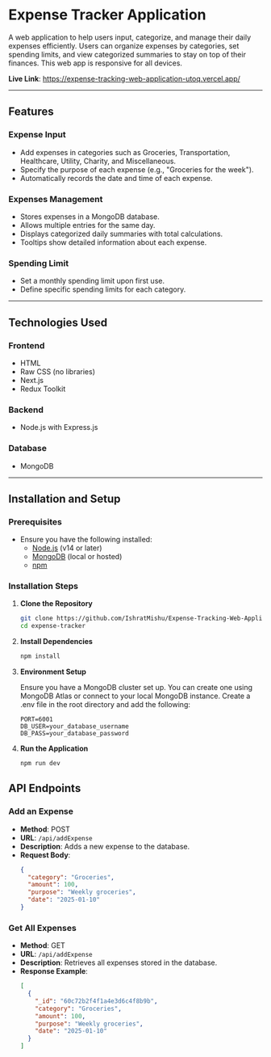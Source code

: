 # Expense Tracker Application

A web application to help users input, categorize, and manage their daily expenses efficiently. Users can organize expenses by categories, set spending limits, and view categorized summaries to stay on top of their finances. This web app is responsive for all devices.

**Live Link**: https://expense-tracking-web-application-utoq.vercel.app/

---

## Features

### **Expense Input**
- Add expenses in categories such as Groceries, Transportation, Healthcare, Utility, Charity, and Miscellaneous.
- Specify the purpose of each expense (e.g., "Groceries for the week").
- Automatically records the date and time of each expense.

### **Expenses Management**
- Stores expenses in a MongoDB database.
- Allows multiple entries for the same day.
- Displays categorized daily summaries with total calculations.
- Tooltips show detailed information about each expense.

### **Spending Limit**
- Set a monthly spending limit upon first use.
- Define specific spending limits for each category.

---

## Technologies Used

### **Frontend**
- HTML
- Raw CSS (no libraries)
- Next.js
- Redux Toolkit

### **Backend**
- Node.js with Express.js

### **Database**
- MongoDB

---

## Installation and Setup

### Prerequisites

- Ensure you have the following installed:
  - [Node.js](https://nodejs.org/) (v14 or later)
  - [MongoDB](https://www.mongodb.com/) (local or hosted)
  - [npm](https://www.npmjs.com/)

### Installation Steps

1. **Clone the Repository**  
   ```bash
   git clone https://github.com/IshratMishu/Expense-Tracking-Web-Application.git
   cd expense-tracker

2. **Install Dependencies**
    ```bash
    npm install

3. **Environment Setup**
   
   Ensure you have a MongoDB cluster set up. You can create one using MongoDB Atlas or connect to your local MongoDB instance.
   Create a .env file in the root directory and add the following:
   ```plaintext
   PORT=6001
   DB_USER=your_database_username
   DB_PASS=your_database_password

5. **Run the Application**
    ```bash
    npm run dev

## API Endpoints

### Add an Expense
- **Method**: POST
- **URL**: `/api/addExpense`
- **Description**: Adds a new expense to the database.
- **Request Body**:
    ```json
    {
      "category": "Groceries",
      "amount": 100,
      "purpose": "Weekly groceries",
      "date": "2025-01-10"
    }
    ```

### Get All Expenses
- **Method**: GET
- **URL**: `/api/addExpense`
- **Description**: Retrieves all expenses stored in the database.
- **Response Example**:
    ```json
    [
      {
        "_id": "60c72b2f4f1a4e3d6c4f8b9b",
        "category": "Groceries",
        "amount": 100,
        "purpose": "Weekly groceries",
        "date": "2025-01-10"
      }
    ]
    ```


